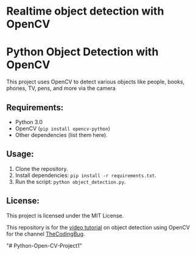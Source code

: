 # Realtime object detection with OpenCV

# Python Object Detection with OpenCV

This project uses OpenCV to detect various objects like people, books, phones, TV, pens, and more via the camera

## Requirements:
- Python 3.0
- OpenCV (`pip install opencv-python`)
- Other dependencies (list them here).

## Usage:
1. Clone the repository.
2. Install dependencies: `pip install -r requirements.txt`.
3. Run the script: `python object_detection.py`.

## License:
This project is licensed under the MIT License.

This repository is for the [video tutorial](https://youtu.be/hVavSe60M3g) on object detection using OpenCV  for the channel [TheCodingBug](https://www.youtube.com/c/TheCodingBug?sub_confirmation=1).

"# Python-Open-CV-Project1"
